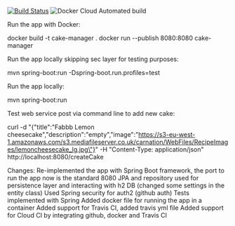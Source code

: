 [![Build Status](https://travis-ci.com/darkrevan85/cake-manager.svg?branch=master)](https://travis-ci.com/darkrevan85/cake-manager)
![Docker Cloud Automated build](https://img.shields.io/docker/cloud/automated/darkrevan85/cake-manager)

Run the app with Docker:

docker build -t cake-manager .
docker run --publish 8080:8080  cake-manager




Run the app locally skipping sec layer for testing purposes:

mvn spring-boot:run -Dspring-boot.run.profiles=test




Run the app locally:

mvn spring-boot:run


Test web service post via command line to add new cake:

curl -d  "{\"title\":\"Fabbb Lemon cheesecake\",\"description\":\"empty\",\"image\":\"https://s3-eu-west-1.amazonaws.com/s3.mediafileserver.co.uk/carnation/WebFiles/RecipeImages/lemoncheesecake_lg.jpg\"}" -H "Content-Type: application/json" http://localhost:8080/createCake




Changes:
Re-implemented the app with Spring Boot framework, the port to run the app now is the standard 8080
JPA and repository used for persistence layer and interacting with h2 DB (changed some settings in the entity class)
Used Spring security for auth2 (github auth)
Tests implemented with Spring
Added docker file for running the app in a container
Added support for Travis CI, added travis yml file
Added support for Cloud CI by integrating github, docker and Travis CI
